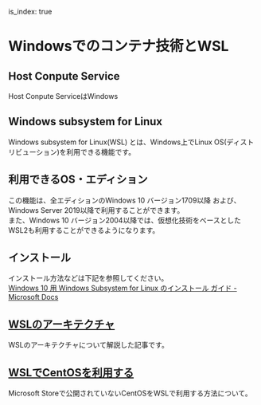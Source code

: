 is_index: true
# Windowsでのコンテナ技術とWSL

## Host Conpute Service
Host Conpute ServiceはWindows

## Windows subsystem for Linux
Windows subsystem for Linux(WSL) とは、Windows上でLinux OS(ディストリビューション)を利用できる機能です。  

## 利用できるOS・エディション
この機能は、全エディションのWindows 10 バージョン1709以降 および、Windows Server 2019以降で利用することができます。  
また、Windows 10 バージョン2004以降では、仮想化技術をベースとしたWSL2も利用することができるようになります。  

## インストール
インストール方法などは下記を参照してください。  
	[Windows 10 用 Windows Subsystem for Linux のインストール ガイド - Microsoft Docs](https://docs.microsoft.com/ja-jp/windows/wsl/install-win10)

## [WSLのアーキテクチャ](architecture)
WSLのアーキテクチャについて解説した記事です。

## [WSLでCentOSを利用する](centos)
Microsoft Storeで公開されていないCentOSをWSLで利用する方法について。

